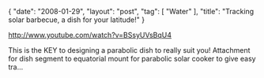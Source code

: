 {
   "date": "2008-01-29",
   "layout": "post",
   "tag": [
      "Water"
   ],
   "title": "Tracking solar barbecue, a dish for your latitude!"
}

http://www.youtube.com/watch?v=BSsyUVsBqU4 

This is the KEY to designing a parabolic dish to really suit you! Attachment for dish segment to equatorial mount for parabolic solar cooker to give easy tra...